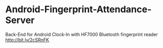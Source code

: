 # Android-Fingerprint-Attendance-Server
Back-End for Android Clock-In with HF7000 Bluetooth fingerprint reader http://bit.ly/2cSRnFK 
  
